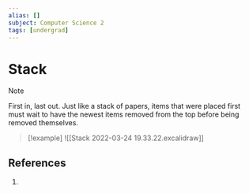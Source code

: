 ```yaml
---
alias: []
subject: Computer Science 2
tags: [undergrad]
---
```

# Stack

> [!note]
> First in, last out.
> Just like a stack of papers, items that were placed first must wait to have the newest items removed from the top before being removed themselves.

> [!example]
> ![[Stack 2022-03-24 19.33.22.excalidraw]] 

## References
1. 